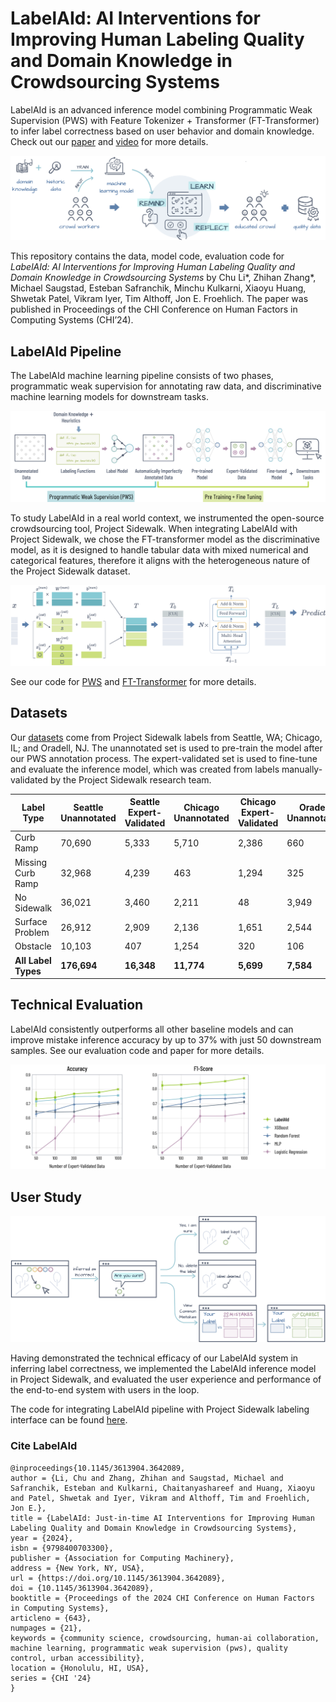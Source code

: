 # LabelAId: AI Interventions for Improving Human Labeling Quality and Domain Knowledge in Crowdsourcing Systems
LabelAId is an advanced inference model combining Programmatic Weak Supervision (PWS) with Feature Tokenizer + Transformer (FT-Transformer) to infer label correctness based on user behavior and domain knowledge. Check out our [paper](https://dl.acm.org/doi/pdf/10.1145/3613904.3642089) and [video](https://youtu.be/53Cmxsqjphg) for more details.

![LabelAId](/figures/labelaid-teaser.png)

This repository contains the data, model code, evaluation code for *LabelAId: AI Interventions for Improving Human Labeling Quality and Domain Knowledge in Crowdsourcing Systems* by Chu Li*, Zhihan Zhang*, Michael Saugstad, Esteban Safranchik, Minchu Kulkarni, Xiaoyu Huang, Shwetak Patel, Vikram Iyer, Tim Althoff, Jon E. Froehlich. The paper was published in Proceedings of the CHI Conference on Human Factors in Computing Systems (CHI’24).

## LabelAId Pipeline
The LabelAId machine learning pipeline consists of two phases, programmatic weak supervision for annotating raw data, and discriminative machine learning models for downstream tasks.

![Pipeline](/figures/labelaid-LF-pipeline.png "This is the image caption")


To study LabelAId in a real world context, we instrumented the open-source crowdsourcing tool, Project Sidewalk. When integrating LabelAId with Project Sidewalk, we chose the FT-transformer model as the discriminative model, as it is designed to handle tabular data with mixed numerical and categorical features, therefore it aligns with the heterogeneous nature of the Project Sidewalk dataset.

![FT-Transformer](/figures/labelaid-transformer-diagram.png "This is the image caption")


See our code for [PWS](/model-pipeline/PWS.ipynb) and [FT-Transformer](/model-pipeline/FT-Transformer.ipynb) for more details.

## Datasets
Our [datasets](/datasets) come from Project Sidewalk labels from Seattle, WA; Chicago, IL; and Oradell, NJ. The unannotated set is used to pre-train the model after our PWS annotation process. The expert-validated set is used to fine-tune and evaluate the inference model, which was created from labels manually-validated by the Project Sidewalk research team.

| Label Type            | Seattle Unannotated | Seattle Expert-Validated | Chicago Unannotated | Chicago Expert-Validated | Oradell Unannotated | Oradell Expert-Validated | Total   |
|-----------------------|----------------------|---------------------------|----------------------|--------------------------|---------------------|--------------------------|---------|
| Curb Ramp             | 70,690              | 5,333                     | 5,710                | 2,386                    | 660                 | 859                      | 85,638  |
| Missing Curb Ramp     | 32,968              | 4,239                     | 463                  | 1,294                    | 325                 | 396                      | 39,685  |
| No Sidewalk           | 36,021              | 3,460                     | 2,211                | 48                       | 3,949               | 1,217                    | 46,906  |
| Surface Problem       | 26,912              | 2,909                     | 2,136                | 1,651                    | 2,544               | 1,222                    | 37,374  |
| Obstacle              | 10,103              | 407                       | 1,254                | 320                      | 106                 | 158                      | 12,348  |
| **All Label Types**   | **176,694**         | **16,348**                | **11,774**           | **5,699**                | **7,584**           | **3,852**                | **221,951** |

## Technical Evaluation
LabelAId consistently outperforms all other baseline models and can improve mistake inference accuracy by up to 37% with just 50 downstream samples. See our evaluation code and paper for more details.

![Techinical Evaluation](/figures/labelaid-accuracy-f1.png "This is the image caption")


## User Study
![User flow](/figures/labelaid-user-flow.png "A user flow diagram of LabelAId implemented in Project Sidewalk.")

Having demonstrated the technical efficacy of our LabelAId system in inferring label correctness, we implemented the LabelAId inference model in Project Sidewalk, and evaluated the user experience and performance of the end-to-end system with users in the loop.

The code for integrating LabelAId pipeline with Project Sidewalk labeling interface can be found [here](https://github.com/ProjectSidewalk/SidewalkWebpage/blob/62d300018634b6c22172f7168779e61a5f643a25/public/javascripts/SVLabel/src/SVLabel/PredictionModel.js#L662).

### Cite LabelAId
```
@inproceedings{10.1145/3613904.3642089,
author = {Li, Chu and Zhang, Zhihan and Saugstad, Michael and Safranchik, Esteban and Kulkarni, Chaitanyashareef and Huang, Xiaoyu and Patel, Shwetak and Iyer, Vikram and Althoff, Tim and Froehlich, Jon E.},
title = {LabelAId: Just-in-time AI Interventions for Improving Human Labeling Quality and Domain Knowledge in Crowdsourcing Systems},
year = {2024},
isbn = {9798400703300},
publisher = {Association for Computing Machinery},
address = {New York, NY, USA},
url = {https://doi.org/10.1145/3613904.3642089},
doi = {10.1145/3613904.3642089},
booktitle = {Proceedings of the 2024 CHI Conference on Human Factors in Computing Systems},
articleno = {643},
numpages = {21},
keywords = {community science, crowdsourcing, human-ai collaboration, machine learning, programmatic weak supervision (pws), quality control, urban accessibility},
location = {Honolulu, HI, USA},
series = {CHI '24}
}
```